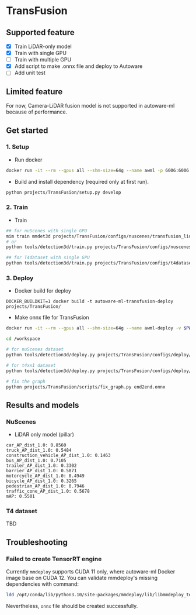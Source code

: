# TransFusion
## Supported feature

- [x] Train LiDAR-only model
- [x] Train with single GPU
- [ ] Train with multiple GPU
- [x] Add script to make .onnx file and deploy to Autoware
- [ ] Add unit test

## Limited feature

For now, Camera-LiDAR fusion model is not supported in autoware-ml because of performance.

## Get started
### 1. Setup

- Run docker

```sh
docker run -it --rm --gpus all --shm-size=64g --name awml -p 6006:6006 -v $PWD/:/workspace -v $PWD/data:/workspace/data autoware-ml
```

- Build and install dependency (required only at first run).

```sh
python projects/TransFusion/setup.py develop
```

### 2. Train

- Train

```sh
## for nuScenes with single GPU
mim train mmdet3d projects/TransFusion/configs/nuscenes/transfusion_lidar_pillar02_second_secfpn_1xb8-cyclic-20e_nus-3d.py --launcher pytorch
# or
python tools/detection3d/train.py projects/TransFusion/configs/nuscenes/transfusion_lidar_pillar02_second_secfpn_1xb8-cyclic-20e_nus-3d.py

## for T4dataset with single GPU
python tools/detection3d/train.py projects/TransFusion/configs/t4dataset/transfusion_lidar_pillar02_second_secfpn_1xb4-cyclic-20e_t4xx1.py
```

### 3. Deploy

- Docker build for deploy

```
DOCKER_BUILDKIT=1 docker build -t autoware-ml-transfusion-deploy projects/TransFusion/
```

- Make onnx file for TransFusion

```sh
docker run -it --rm --gpus all --shm-size=64g --name awml-deploy -v $PWD/:/workspace -v $PWD/data:/workspace/data autoware-ml-transfusion-deploy

cd /workspace

# for nuScenes dataset
python tools/detection3d/deploy.py projects/TransFusion/configs/deploy/transfusion_lidar_tensorrt_dynamic-20x5.py projects/TransFusion/configs/nuscenes/transfusion_lidar_pillar02_second_secfpn_1xb8-cyclic-20e_nus-3d.py work_dirs/transfusion_lidar_pillar02_second_secfpn_1xb8-cyclic-20e_nus-3d/epoch_20.pth data/nuscenes/samples/LIDAR_TOP/n008-2018-05-21-11-06-59-0400__LIDAR_TOP__1526915243047392.pcd.bin --device cuda:0 --work-dir /workspace

# for t4xx1 dataset
python tools/detection3d/deploy.py projects/TransFusion/configs/deploy/transfusion_lidar_tensorrt_dynamic-20x5.py projects/TransFusion/configs/t4dataset/transfusion_lidar_pillar02_second_secfpn_1xb4-cyclic-20e_t4xx1.py work_dirs/transfusion_lidar_pillar02_second_secfpn_1xb4-cyclic-20e_t4xx1/epoch_20.pth data/t4dataset/t4xx1/023b4b43-2b00-444c-bb63-4ee602e30779/data/LIDAR_CONCAT/0.pcd.bin --device cuda:0 --work-dir /workspace

# fix the graph
python projects/TransFusion/scripts/fix_graph.py end2end.onnx
```

## Results and models
### NuScenes

- LiDAR only model (pillar)

```
car_AP_dist_1.0: 0.8560
truck_AP_dist_1.0: 0.5484
construction_vehicle_AP_dist_1.0: 0.1463
bus_AP_dist_1.0: 0.7105
trailer_AP_dist_1.0: 0.3302
barrier_AP_dist_1.0: 0.5871
motorcycle_AP_dist_1.0: 0.4949
bicycle_AP_dist_1.0: 0.3265
pedestrian_AP_dist_1.0: 0.7946
traffic_cone_AP_dist_1.0: 0.5678
mAP: 0.5501
```

### T4 dataset

TBD

## Troubleshooting
### Failed to create TensorRT engine

Currently `mmdeploy` supports CUDA 11 only, where autoware-ml Docker image base on CUDA 12.
You can validate mmdeploy's missing dependencies with command:

```sh
ldd /opt/conda/lib/python3.10/site-packages/mmdeploy/lib/libmmdeploy_tensorrt_ops.so
```

Nevertheless, `onnx` file should be created successfully.
